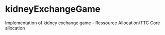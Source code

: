 # kidneyExchangeGame
Implementation of kidney exchange game - Ressource Allocation/TTC Core allocation
